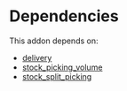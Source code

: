 # Dependencies

This addon depends on:

- [delivery](../../../../../oca-ocb-warehouse/odoo-bringout-oca-ocb-delivery)
- [stock_picking_volume](../../../../odoo-bringout-oca-stock-logistics-warehouse-stock_picking_volume)
- [stock_split_picking](../../../../odoo-bringout-oca-stock-logistics-workflow-stock_split_picking)
